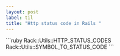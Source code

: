 ```yaml
---
layout: post
label: til
title: "Http status code in Rails "
---
```


<p>
  
</p>
```ruby 
Rack::Utils::HTTP_STATUS_CODES
Rack::Utils::SYMBOL_TO_STATUS_CODE
```

